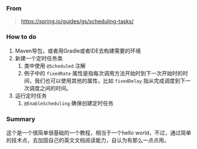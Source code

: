 ### From
> https://spring.io/guides/gs/scheduling-tasks/

### How to do
1. Maven导包，或者用Gradle或者IDE去构建需要的环境
2. 新建一个定时任务类
   1. 类中使用 `@Scheduled` 注解
   2. 例子中的 `fixedRate` 属性是指每次调用方法开始时到下一次开始时的时间，我们也可以使用其他的属性，比如 `fixedDelay` 指从完成调度到下一次调度之间的时间。
3. 运行定时任务
   1. `@EnableScheduling` 确保创建定时任务

### Summary
这个是一个很简单很基础的一个教程，相当于一个hello world，不过，通过简单的技术点，去加固自己的英文文档阅读能力，自认为有那么一点点用。
